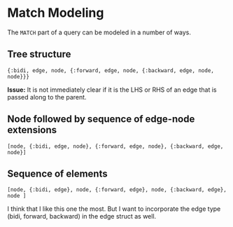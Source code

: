 # Match Modeling

The `MATCH` part of a query can be modeled in a number of ways.

## Tree structure

```
{:bidi, edge, node, {:forward, edge, node, {:backward, edge, node, node}}}
```

**Issue:** It is not immediately clear if it is the LHS or RHS of an edge that is passed along to the parent.

## Node followed by sequence of edge-node extensions

```
[node, {:bidi, edge, node}, {:forward, edge, node}, {:backward, edge, node}]
```

## Sequence of elements

```
[node, {:bidi, edge}, node, {:forward, edge}, node, {:backward, edge}, node ]
```

I think that I like this one the most. But I want to incorporate the edge type (bidi, forward, backward) in the edge struct as well.
